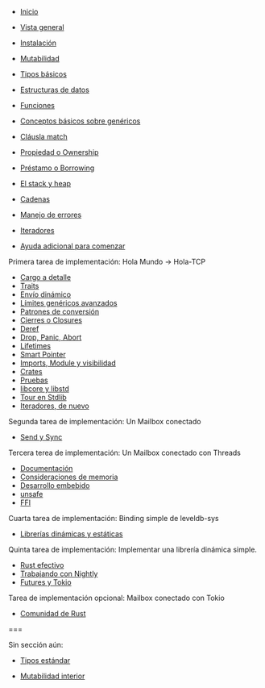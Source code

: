 * [Inicio](../presentation/index.html?locale=es-ES)
* [Vista general](../presentation/index.html?chapter=overview&locale=es-ES)

* [Instalación](../presentation/index.html?chapter=installation&locale=es-ES)
* [Mutabilidad](../presentation/index.html?chapter=mutability&locale=es-ES)
* [Tipos básicos](../presentation/index.html?chapter=basic-types&locale=es-ES)
* [Estructuras de datos](../presentation/index.html?chapter=data-structures&locale=es-ES)
* [Funciones](../presentation/index.html?chapter=functions&locale=es-ES)
* [Conceptos básicos sobre genéricos](../presentation/index.html?chapter=generics-basics&locale=es-ES)
* [Cláusla match](../presentation/index.html?chapter=match&locale=es-ES)
* [Propiedad o Ownership](../presentation/index.html?chapter=ownership&locale=es-ES)
* [Préstamo o Borrowing](../presentation/index.html?chapter=borrowing&locale=es-ES)
* [El stack y heap](../presentation/index.html?chapter=stack-and-heap&locale=es-ES)
* [Cadenas](../presentation/index.html?chapter=strings&locale=es-ES)
* [Manejo de errores](../presentation/index.html?chapter=error-handling&locale=es-ES)
* [Iteradores](../presentation/index.html?chapter=iterators&locale=es-ES)
* [Ayuda adicional para comenzar](../presentation/index.html?chapter=little-helpers&locale=es-ES)

Primera tarea de implementación: Hola Mundo -> Hola-TCP

* [Cargo a detalle](../presentation/index.html?chapter=cargo&locale=es-ES)
* [Traits](../presentation/index.html?chapter=traits&locale=es-ES)
* [Envío dinámico](../presentation/index.html?chapter=dynamic-dispatch&locale=es-ES)
* [Límites genéricos avanzados](../presentation/index.html?chapter=advanced-generics-bounds&locale=es-ES)
* [Patrones de conversión](../presentation/index.html?chapter=conversion-patterns&locale=es-ES)
* [Cierres o Closures](../presentation/index.html?chapter=closures&locale=es-ES)
* [Deref](../presentation/index.html?chapter=deref-coersions&locale=es-ES)
* [Drop, Panic, Abort](../presentation/index.html?chapter=drop-panic-abort&locale=es-ES)
* [Lifetimes](../presentation/index.html?chapter=lifetimes&locale=es-ES)
* [Smart Pointer](../presentation/index.html?chapter=smart-pointers&locale=es-ES)
* [Imports, Module y visibilidad](../presentation/index.html?chapter=imports-modules-and-visibility&locale=es-ES)
* [Crates](../presentation/index.html?chapter=crates&locale=es-ES)
* [Pruebas](../presentation/index.html?chapter=testing&locale=es-ES)
* [libcore y libstd](../presentation/index.html?chapter=libcore-and-libstd&locale=es-ES)
* [Tour en Stdlib](../presentation/index.html?chapter=std-lib-tour&locale=es-ES)
* [Iteradores, de nuevo](../presentation/index.html?chapter=iterators-again&locale=es-ES)

Segunda tarea de implementación: Un Mailbox conectado

* [Send y Sync](../presentation/index.html?chapter=send-and-sync&locale=es-ES)

Tercera terea de implementación: Un Mailbox conectado con Threads

* [Documentación](../presentation/index.html?chapter=documentation&locale=es-ES)
* [Consideraciones de memoria](../presentation/index.html?chapter=memory-considerations&locale=es-ES)
* [Desarrollo embebido](../presentation/index.html?chapter=embedded&locale=es-ES)
* [unsafe](../presentation/index.html?chapter=unsafe&locale=es-ES)
* [FFI](../presentation/index.html?chapter=ffi&locale=es-ES)

Cuarta tarea de implementación: Binding simple de leveldb-sys

* [Librerías dinámicas y estáticas](../presentation/index.html?chapter=dynamic-and-static-libs&locale=es-ES)

Quinta tarea de implementación: Implementar una librería dinámica simple.

* [Rust efectivo](../presentation/index.html?chapter=effective-rust&locale=es-ES)
* [Trabajando con Nightly](../presentation/index.html?chapter=working-with-nightly&locale=es-ES)
* [Futures y Tokio](../presentation/index.html?chapter=futures-and-tokio&locale=es-ES)

Tarea de implementación opcional: Mailbox conectado con Tokio

* [Comunidad de Rust](../presentation/index.html?chapter=community-map&locale=es-ES)

===

Sin sección aún:

* [Tipos estándar](../presentation/index.html?chapter=standard-types&locale=es-ES)

* [Mutabilidad interior](../presentation/index.html?chapter=inner-mutability&locale=es-ES)
